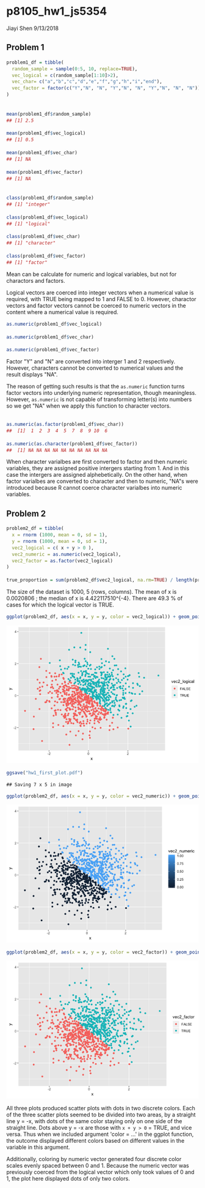 p8105\_hw1\_js5354
================
Jiayi Shen
9/13/2018

Problem 1
---------

``` r
problem1_df = tibble(
  random_sample = sample(0:5, 10, replace=TRUE),
  vec_logical = c(random_sample[1:10]>2),
  vec_char= c("a","b","c","d","e","f","g","h","i","end"),
  vec_factor = factor(c("Y","N", "N", "Y","N", "N", "Y","N", "N", "N"))
)


mean(problem1_df$random_sample)
## [1] 2.5

mean(problem1_df$vec_logical)
## [1] 0.5

mean(problem1_df$vec_char)
## [1] NA

mean(problem1_df$vec_factor)
## [1] NA


class(problem1_df$random_sample)
## [1] "integer"

class(problem1_df$vec_logical)
## [1] "logical"

class(problem1_df$vec_char)
## [1] "character"

class(problem1_df$vec_factor)
## [1] "factor"
```

Mean can be calculate for numeric and logical variables, but not for charactors and factors.

Logical vectors are coerced into integer vectors when a numerical value is required, with TRUE being mapped to 1 and FALSE to 0. However, charactor vectors and factor vectors cannot be coerced to numeric vectors in the content where a numerical value is required.

``` r
as.numeric(problem1_df$vec_logical)

as.numeric(problem1_df$vec_char)

as.numeric(problem1_df$vec_factor)
```

Factor "Y" and "N" are converted into interger 1 and 2 respectively. However, characters cannot be converted to numerical values and the result displays "NA".

The reason of getting such results is that the `as.numeric` function turns factor vectors into underlying numeric representation, though meaningless. However, `as.numeric` is not capable of transforming letter(s) into numbers so we get "NA" when we apply this function to character vectors.

``` r

as.numeric(as.factor(problem1_df$vec_char))
##  [1]  1  2  3  4  5  7  8  9 10  6

as.numeric(as.character(problem1_df$vec_factor))
##  [1] NA NA NA NA NA NA NA NA NA NA
```

When character varialbes are first converted to factor and then numeric variables, they are assigned positive intergers starting from 1. And in this case the intergers are assigned alphebetically. On the other hand, when factor varialbes are converted to character and then to numeric, "NA"s were introduced because R cannot coerce character varialbes into numeric variables.

Problem 2
---------

``` r
problem2_df = tibble(
  x = rnorm (1000, mean = 0, sd = 1),
  y = rnorm (1000, mean = 0, sd = 1),
  vec2_logical = c( x + y > 0 ), 
  vec2_numeric = as.numeric(vec2_logical),
  vec2_factor = as.factor(vec2_logical)
)

true_proportion = sum(problem2_df$vec2_logical, na.rm=TRUE) / length(problem2_df$vec2_logical)
```

The size of the dataset is 1000, 5 (rows, columns).
The mean of x is 0.0020806 ; the median of x is 4.422117510^{-4}.
There are 49.3 % of cases for which the logical vector is TRUE.

``` r
ggplot(problem2_df, aes(x = x, y = y, color = vec2_logical)) + geom_point()
```

![](p8105_hw1_js5354_files/figure-markdown_github/plot-1.png)

``` r
ggsave("hw1_first_plot.pdf")
```

    ## Saving 7 x 5 in image

``` r
ggplot(problem2_df, aes(x = x, y = y, color = vec2_numeric)) + geom_point()
```

![](p8105_hw1_js5354_files/figure-markdown_github/plot-2.png)

``` r
ggplot(problem2_df, aes(x = x, y = y, color = vec2_factor)) + geom_point()
```

![](p8105_hw1_js5354_files/figure-markdown_github/plot-3.png)

All three plots produced scatter plots with dots in two discrete colors. Each of the three scatter plots seemed to be divided into two areas, by a straight line y = -x, with dots of the same color staying only on one side of the straight line. Dots above y = -x are those with `x + y > 0` = TRUE, and vice versa. Thus when we included argument 'color = ...' in the ggplot function, the outcome displayed different colors based on different values in the variable in this argument.

Additionally, coloring by numeric vector generated four discrete color scales evenly spaced between 0 and 1. Because the numeric vector was previously coerced from the logical vector which only took values of 0 and 1, the plot here displayed dots of only two colors.
